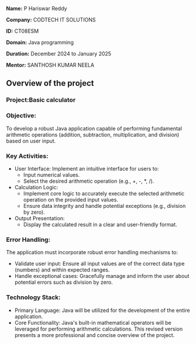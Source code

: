 **Name:** P Hariswar Reddy 

**Company:** CODTECH IT SOLUTIONS 

**ID:** CT08ESM

**Domain:** Java programming

**Duration:** December 2024 to January 2025

**Mentor:** SANTHOSH KUMAR NEELA


## Overview of the project

### Project:Basic calculator

### Objective:
To develop a robust Java application capable of performing fundamental arithmetic operations (addition, subtraction, multiplication, and division) based on user input.
### Key Activities:
 * User Interface: Implement an intuitive interface for users to:
   * Input numerical values.
   * Select the desired arithmetic operation (e.g., +, -, *, /).
 * Calculation Logic:
   * Implement core logic to accurately execute the selected arithmetic operation on the provided input values.
   * Ensure data integrity and handle potential exceptions (e.g., division by zero).
 * Output Presentation:
   * Display the calculated result in a clear and user-friendly format.
### Error Handling:
The application must incorporate robust error handling mechanisms to:
 * Validate user input: Ensure all input values are of the correct data type (numbers) and within expected ranges.
 * Handle exceptional cases: Gracefully manage and inform the user about potential errors such as division by zero.
### Technology Stack:
 * Primary Language: Java will be utilized for the development of the entire application.
 * Core Functionality: Java's built-in mathematical operators will be leveraged for performing arithmetic calculations.
This revised version presents a more professional and concise overview of the project.
